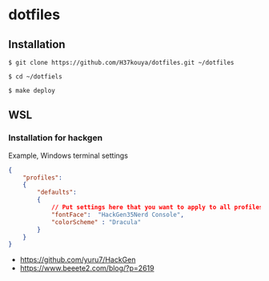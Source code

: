 # dotfiles

## Installation

``` shell
$ git clone https://github.com/H37kouya/dotfiles.git ~/dotfiles

$ cd ~/dotfiels

$ make deploy
```

## WSL 

### Installation for hackgen

Example, Windows terminal settings 
``` json
{
    "profiles":
    {
        "defaults":
        {
            // Put settings here that you want to apply to all profiles.
            "fontFace":  "HackGen35Nerd Console",
            "colorScheme" : "Dracula"
        }
    }
}
```

- https://github.com/yuru7/HackGen
- https://www.beeete2.com/blog/?p=2619
